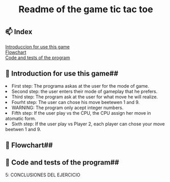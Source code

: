 <h1 align=center>Readme of the game tic tac toe<h1>

## __📫&nbsp;Index__

[Introduccion for use this game](#intrudiction-for-use-this-game)   
[Flowchart](#flowchart)   
[Code and tests of the program](#code-and-tests-of-the-program)   


## __📘&nbsp;Introduction for use this game__##
<o>
<li>First step: The programa askas at the user for the mode of game.</li>
<li>Second step: the user enters their mode of gameplay that he prefers.</li> 
<li>Third step: The program ask at the user for what move he will realize.</li> 
<li>Fourht step: The user can chose his move beetewen 1 and 9.</li> 
<li>WARNING: The program only acept integer numbers.</li> 
<li>Fifth step: If the user play vs the CPU, the CPU assign her move in atomatic form.</li> 
<li>Sixth step: If the user play vs Player 2, each player can chose your move beetwen 1 and 9.</li> 
</o>

## __📘&nbsp;Flowchart__##



## __📘&nbsp;Code and tests of the program__##


5:
CONCLUSIONES DEL EJERCICIO
